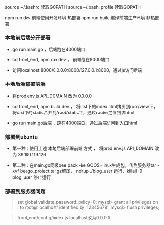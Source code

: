 source ~/.bashrc 读取GOPATH
source ~/.bash_profile 读取GOPATH

npm run dev 前端使用开发环境 热部署 
npm run build 编译前端生产环境 非热部署

### 本地前后端分开部署
* go run main.go ，后端跑在4000端口

* cd front_end, npm run dev ， 前端跑在8000端口

* 访问localhost:8000/0.0.0.0:8000/127.0.0.1:8000，通过js访问后端


### 本地后端部署前端
* 将prod.env.js API_DOMAIN 改为 0.0.0.0

* cd front_end, npm build dev ， 将dist下的index.html拷贝到root/view下，将dist下的static合并到/root/static下，通过router定位到该html

* go run main.go后端 ，跑在4000端口，通过后端访问到入口html  

### 部署到ubuntu
* 第一种：使用上述 本地后端部署前端 方式 ， 将prod.env.js API_DOMAIN 改为 39.100.119.126 

* 第二种：在main.go同级bee pack -be GOOS=linux生成包，传到服务器tar -xvf beego_project.tar.gz解压， nohup  ./blog_user 运行，killall -9 blog_user 停止运行

### 部署到服务器问题
>set global validate_password_policy=0; 
mysql> grant all privileges on *.* to root@'localhost' identified by '12345678';
mysql> flush privileges;

> front_end/config/index.js localhost改为0.0.0.0


